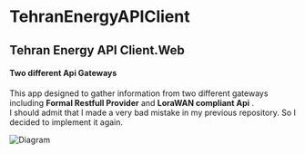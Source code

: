 # TehranEnergyAPIClient

## Tehran Energy API Client.Web


#### Two different Api Gateways
This app designed to gather information from two different gateways including  **Formal Restfull Provider** and  **LoraWAN compliant Api** .<br/>
I should admit that I made a very bad mistake in my previous repository. So I decided to implement it again.<br/>

<img src="https://pbs.twimg.com/media/Ehxp2zSXYAA4f3x?format=jpg&name=900x900" alt="Diagram">
